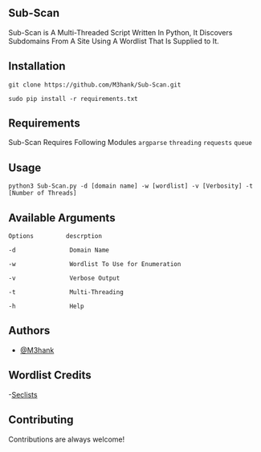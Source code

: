 ## Sub-Scan

Sub-Scan is A Multi-Threaded Script Written In Python, It Discovers Subdomains From A Site Using A Wordlist That Is Supplied to It.


## Installation

```
git clone https://github.com/M3hank/Sub-Scan.git
```
```
sudo pip install -r requirements.txt
```
## Requirements

Sub-Scan Requires Following Modules
`argparse`
`threading`
`requests`
`queue`


## Usage

```
python3 Sub-Scan.py -d [domain name] -w [wordlist] -v [Verbosity] -t [Number of Threads]
```

## Available Arguments

```
Options         descrption

-d               Domain Name 

-w               Wordlist To Use for Enumeration

-v               Verbose Output

-t               Multi-Threading

-h               Help
```


## Authors

- [@M3hank](https://www.github.com/M3hank)


## Wordlist Credits

-[Seclists](https://www.github.com/danielmiessler/SecLists)

## Contributing

Contributions are always welcome!


